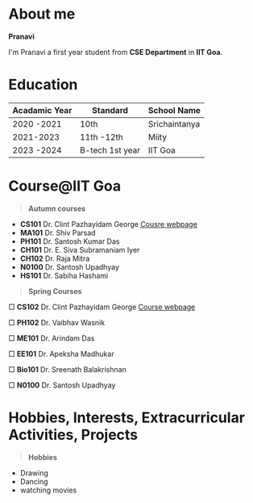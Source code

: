
# About me
 **Pranavi**
 
I'm Pranavi a first year student from **CSE Department** in **IIT Goa**.

# Education

|    Acadamic Year            |Standard                         | School Name |
|----------------   |-------------------------------|-----------------------------|
| 2020 -2021  |               10th        |  Srichaintanya    |
|  2021-2023 | 11th -12th     |Miity   |
| 2023 -2024  | B-tech 1st year | IIT Goa  |
# Course@IIT Goa

> **Autumn courses**
  - **CS101**  Dr. Clint Pazhayidam George  [Cousre webpage](https://clintpgeorge.github.io/cs-101/autumn-2021/)
  - **MA101**  Dr. Shiv Parsad
  - **PH101**  Dr. Santosh Kumar Das
  - **CH101**  Dr. E. Siva Subramaniam Iyer
  - **CH102**  Dr. Raja Mitra
  - **N0100**   Dr. Santosh Upadhyay
  - **HS101**   Dr. Sabiha Hashami

  > **Spring Courses**

  &square; **CS102**   Dr. Clint Pazhayidam George [ Course webpage ](https://clintpgeorge.github.io/cs-102/spring-2023/)
  
  &square; **PH102**  Dr. Vaibhav Wasnik 
  
  &square; **ME101** Dr. Arindam Das
  
  &square;  **EE101**   Dr. Apeksha Madhukar
  
  &square; **Bio101** Dr. Sreenath Balakrishnan
  
  &square; **N0100**  Dr. Santosh Upadhyay
  

# Hobbies, Interests, Extracurricular Activities, Projects

> **Hobbies**


 - Drawing
 - Dancing
 - watching movies




